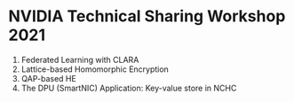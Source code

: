 # NVIDIA Technical Sharing Workshop 2021

 1. Federated Learning with CLARA
 2. Lattice-based Homomorphic Encryption
 3. QAP-based HE
 4. The DPU (SmartNIC) Application: Key-value store in NCHC

<!--
  vim:ft=markdown et wrap sw=4 sts=4:
  -->
